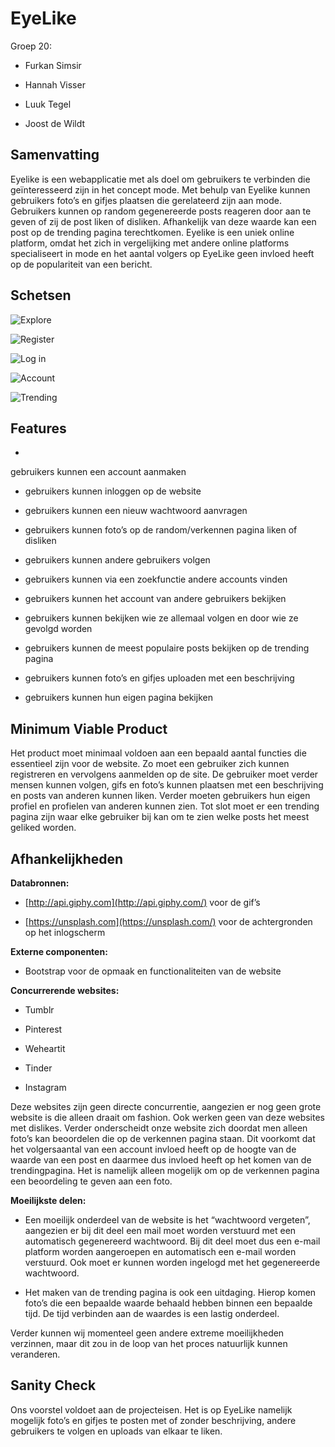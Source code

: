 # EyeLike

Groep 20:

- Furkan Simsir

- Hannah Visser

- Luuk Tegel

- Joost de Wildt

## Samenvatting

Eyelike is een webapplicatie met als doel om gebruikers te verbinden die geïnteresseerd zijn in het concept mode. Met behulp van Eyelike kunnen gebruikers foto’s en gifjes plaatsen die gerelateerd zijn aan mode. Gebruikers kunnen op random gegenereerde posts reageren door aan te geven of zij de post liken of disliken. Afhankelijk van deze waarde kan een post op de trending pagina terechtkomen. Eyelike is een uniek online platform, omdat het zich in vergelijking met andere online platforms specialiseert in mode en het aantal volgers op EyeLike geen invloed heeft op de populariteit van een bericht.

  
  

## Schetsen
![Explore](https://imgur.com/9t9uvkV.png)

![Register](https://i.imgur.com/gZr1M9Q.png)

![Log in](https://i.imgur.com/f85dBo9.jpg)

![Account](https://imgur.com/yDGV8s5.png)

![Trending](https://i.imgur.com/dUzkjZB.jpg)


## Features

  

-

gebruikers kunnen een account aanmaken

- gebruikers kunnen inloggen op de website

- gebruikers kunnen een nieuw wachtwoord aanvragen

- gebruikers kunnen foto’s op de random/verkennen pagina liken of disliken

- gebruikers kunnen andere gebruikers volgen

- gebruikers kunnen via een zoekfunctie andere accounts vinden

- gebruikers kunnen het account van andere gebruikers bekijken

- gebruikers kunnen bekijken wie ze allemaal volgen en door wie ze gevolgd worden

- gebruikers kunnen de meest populaire posts bekijken op de trending pagina

- gebruikers kunnen foto’s en gifjes uploaden met een beschrijving

- gebruikers kunnen hun eigen pagina bekijken

  

## Minimum Viable Product

  

Het product moet minimaal voldoen aan een bepaald aantal functies die essentieel zijn voor de website. Zo moet een gebruiker zich kunnen registreren en vervolgens aanmelden op de site. De gebruiker moet verder mensen kunnen volgen, gifs en foto’s kunnen plaatsen met een beschrijving en posts van anderen kunnen liken. Verder moeten gebruikers hun eigen profiel en profielen van anderen kunnen zien. Tot slot moet er een trending pagina zijn waar elke gebruiker bij kan om te zien welke posts het meest geliked worden.

  

## Afhankelijkheden

  
  

**Databronnen:**

  

-  [http://api.giphy.com](http://api.giphy.com/) voor de gif’s

-  [https://unsplash.com](https://unsplash.com/) voor de achtergronden op het inlogscherm

  

  

**Externe componenten:**

  

- Bootstrap voor de opmaak en functionaliteiten van de website

  

  

**Concurrerende websites:**

  

- Tumblr

- Pinterest

- Weheartit

- Tinder

- Instagram

  

Deze websites zijn geen directe concurrentie, aangezien er nog geen grote website is die alleen draait om fashion. Ook werken geen van deze websites met dislikes. Verder onderscheidt onze website zich doordat men alleen foto’s kan beoordelen die op de verkennen pagina staan. Dit voorkomt dat het volgersaantal van een account invloed heeft op de hoogte van de waarde van een post en daarmee dus invloed heeft op het komen van de trendingpagina. Het is namelijk alleen mogelijk om op de verkennen pagina een beoordeling te geven aan een foto.

  

  

**Moeilijkste delen:**

  

- Een moeilijk onderdeel van de website is het “wachtwoord vergeten”, aangezien er bij dit deel een mail moet worden verstuurd met een automatisch gegenereerd wachtwoord. Bij dit deel moet dus een e-mail platform worden aangeroepen en automatisch een e-mail worden verstuurd. Ook moet er kunnen worden ingelogd met het gegenereerde wachtwoord.

- Het maken van de trending pagina is ook een uitdaging. Hierop komen foto’s die een bepaalde waarde behaald hebben binnen een bepaalde tijd. De tijd verbinden aan de waardes is een lastig onderdeel.

  

Verder kunnen wij momenteel geen andere extreme moeilijkheden verzinnen, maar dit zou in de loop van het proces natuurlijk kunnen veranderen.

  

## Sanity Check

  

Ons voorstel voldoet aan de projecteisen. Het is op EyeLike namelijk mogelijk foto’s en gifjes te posten met of zonder beschrijving, andere gebruikers te volgen en uploads van elkaar te liken.


